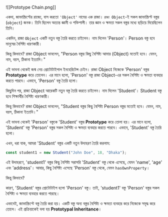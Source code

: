 ![[Prototype Chain.png]]


একদা, জাভাস্ক্রিপ্টের রাজ্যে, বাস করতো `'Object'` নামের এক রাজা। `রাজা Object`-ই সকল জাভাস্ক্রিপ্ট বস্তুর (`object`) জনক। তিনি ছিলেন অত্যন্ত জ্ঞানী ও শক্তিশালী। তার জ্ঞান ও ক্ষমতা সকল বস্তুর মধ্যে ছড়িয়ে দিয়েছিলেন তিনি।

একদিন, রাজা `Object` একটি নতুন বস্তু তৈরি করতে চাইলেন। নাম দিলেন 'Person'। Person বস্তু হবে মানুষের বৈশিষ্ট্য ধারণকারী।

কিন্তু কিভাবে? রাজা Object ভাবলেন, "Person বস্তুর কিছু বৈশিষ্ট্য আমার (Object) মতোই হবে। যেমন, নাম, বয়স, ঠিকানা ইত্যাদি।"

এই ভাবনা থেকেই জন্ম নেয় প্রোটোটাইপাল ইনহেরিটেন্স চেইন। রাজা Object নিজেকে 'Person' বস্তুর **Prototype** করে তোলেন। এর মানে হলো, 'Person' বস্তু রাজা Object-এর সকল বৈশিষ্ট্য ও ক্ষমতা ব্যবহার করতে পারবে।
এভাবে, 'Person' বস্তু তৈরি হলো।

কিছুদিন পর, রাজা Object আরেকটি নতুন বস্তু তৈরি করতে চাইলেন। নাম দিলেন 'Student'। Student বস্তু হবে শিক্ষার্থীর বৈশিষ্ট্য ধারণকারী।

কিন্তু কিভাবে? রাজা Object ভাবলেন, "Student বস্তুর কিছু বৈশিষ্ট্য Person বস্তুর মতোই হবে। যেমন, নাম, বয়স, ঠিকানা ইত্যাদি।"

এই ভাবনা থেকেই 'Person' বস্তুকে 'Student' বস্তুর **Prototype** করে তোলা হয়। এর মানে হলো, 'Student' বস্তু 'Person' বস্তুর সকল বৈশিষ্ট্য ও ক্ষমতা ব্যবহার করতে পারবে।
এভাবে, 'Student' বস্তু তৈরি হলো।

এখন, ধরা যাক, আমরা 'Student' বস্তুর একটি নতুন উদাহরণ তৈরি করলাম:
```JavaScript
const student1 = new Student("John Doe", 18, "Dhaka");
```

এই উদাহরণে, 'student1' বস্তুর কিছু বৈশিষ্ট্য সরাসরি 'Student' বস্তু থেকে এসেছে, যেমন 'name', 'age' এবং 'address'। আবার, কিছু বৈশিষ্ট্য এসেছে 'Person' বস্তু থেকে, যেমন `hasOwnProperty`।

কিন্তু কিভাবে?

কারণ, 'Student' বস্তুর প্রোটোটাইপ হলো 'Person' বস্তু। তাই, 'student1' বস্তু 'Person' বস্তুর সকল বৈশিষ্ট্য ও ক্ষমতা ব্যবহার করতে পারছে।

এভাবেই, জাভাস্ক্রিপ্টে বস্তু তৈরি করা হয়। একটি বস্তু অন্য বস্তুর বৈশিষ্ট্য ও ক্ষমতা ব্যবহার করে নিজেকে সমৃদ্ধ করে তোলে। এই প্রক্রিয়াকেই বলা হয় **Prototypal Inheritance**।
